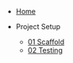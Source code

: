 <!-- _navbar.md -->

- [Home](README.md)

- Project Setup

  - [01 Scaffold](01_scaffold.md)
  - [02 Testing](02_testing.md)

